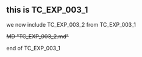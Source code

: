 ## this is TC_EXP_003_1

we now include TC_EXP_003_2 from TC_EXP_003_1

~~MD "TC_EXP_003_2.md"~~

end of TC_EXP_003_1
